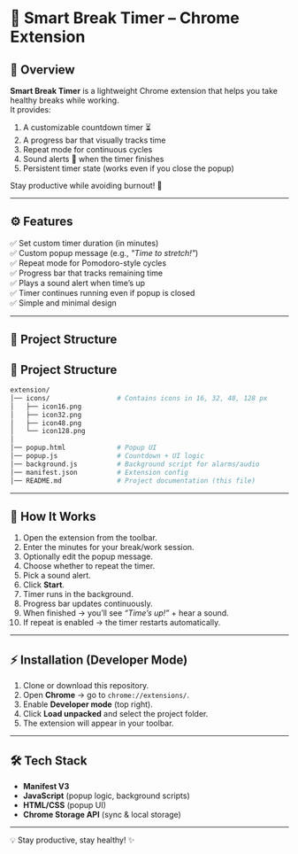 # 🧠 Smart Break Timer – Chrome Extension

## 📌 Overview
**Smart Break Timer** is a lightweight Chrome extension that helps you take healthy breaks while working.  
It provides:

1. A customizable countdown timer ⏳  
2. A progress bar that visually tracks time  
3. Repeat mode for continuous cycles  
4. Sound alerts 🔔 when the timer finishes  
5. Persistent timer state (works even if you close the popup)  

Stay productive while avoiding burnout! 🚀

---

## ⚙️ Features
✅ Set custom timer duration (in minutes)  
✅ Custom popup message (e.g., *"Time to stretch!"*)  
✅ Repeat mode for Pomodoro-style cycles  
✅ Progress bar that tracks remaining time  
✅ Plays a sound alert when time’s up  
✅ Timer continues running even if popup is closed  
✅ Simple and minimal design  

---

## 📂 Project Structure
## 📂 Project Structure
```bash
extension/
│── icons/                 # Contains icons in 16, 32, 48, 128 px
│   ├── icon16.png
│   ├── icon32.png
│   ├── icon48.png
│   └── icon128.png
│
│── popup.html             # Popup UI
│── popup.js               # Countdown + UI logic
│── background.js          # Background script for alarms/audio
│── manifest.json          # Extension config
│── README.md              # Project documentation (this file)

```
---


## 📖 How It Works
1. Open the extension from the toolbar.  
2. Enter the minutes for your break/work session.  
3. Optionally edit the popup message.  
4. Choose whether to repeat the timer.  
5. Pick a sound alert.  
6. Click **Start**.  
7. Timer runs in the background.  
8. Progress bar updates continuously.  
9. When finished → you’ll see *“Time’s up!”* + hear a sound.  
10. If repeat is enabled → the timer restarts automatically.  

---

## ⚡ Installation (Developer Mode)
1. Clone or download this repository.  
2. Open **Chrome** → go to `chrome://extensions/`.  
3. Enable **Developer mode** (top right).  
4. Click **Load unpacked** and select the project folder.  
5. The extension will appear in your toolbar.  

---

## 🛠️ Tech Stack
- **Manifest V3**  
- **JavaScript** (popup logic, background scripts)  
- **HTML/CSS** (popup UI)  
- **Chrome Storage API** (sync & local storage)  

---

💡 Stay productive, stay healthy! ✨
